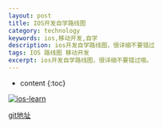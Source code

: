 ```yaml
---
layout: post
title: IOS开发自学路线图
category: technology
keywords: ios,移动开发,自学
description: ios开发自学路线图，很详细不要错过
tags: IOS 路线图 移动开发
excerpt: ios开发自学路线图，很详细不要错过哦。
---
```


* content
{:toc}

[![ios-learn](http://7xj4mc.com1.z0.glb.clouddn.com/ios_learn.jpg "点击查看大图")](http://7xj4mc.com1.z0.glb.clouddn.com/ios_learn.jpg)


[git地址](https://github.com/shaojiankui/iOS-Route)
